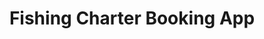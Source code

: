 ---
title: Fishing Charter Booking App
thumb: master.jpg

project:
  info:
    github: https://github.com/Seavenly/charter-app
    
  embed:
    location: https://seavenly.github.io/charter-app/
    width: 550
    height: 700
---